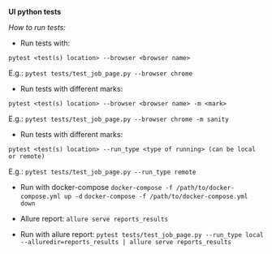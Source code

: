 **UI python tests**

*How to run tests:*

- Run tests with: 

`pytest <test(s) location> --browser <browser name>`

E.g.: `pytest tests/test_job_page.py --browser chrome`

- Run tests with different marks:

`pytest <test(s) location> --browser <browser name> -m <mark>`

E.g.: `pytest tests/test_job_page.py --browser chrome -m sanity`

- Run tests with different marks:

`pytest <test(s) location> --run_type <type of running> (can be local or remote)`

E.g.: `pytest tests/test_job_page.py --run_type remote`

- Run with docker-compose
`docker-compose -f /path/to/docker-compose.yml up -d`
`docker-compose -f /path/to/docker-compose.yml down`

- Allure report:
`allure serve reports_results`

- Run with allure report:
`pytest tests/test_job_page.py --run_type local --alluredir=reports_results | allure serve reports_results`


